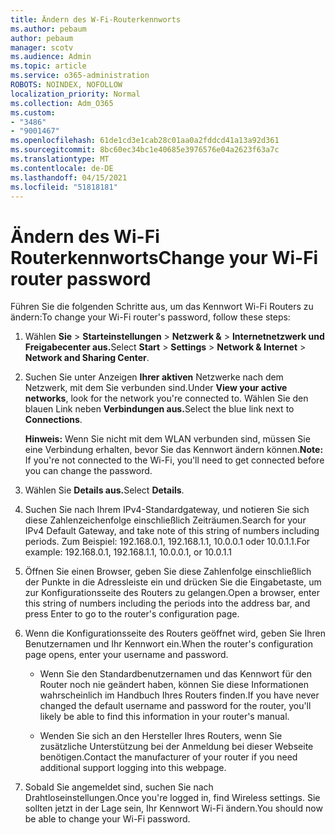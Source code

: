 ```yaml
---
title: Ändern des W-Fi-Routerkennworts
ms.author: pebaum
author: pebaum
manager: scotv
ms.audience: Admin
ms.topic: article
ms.service: o365-administration
ROBOTS: NOINDEX, NOFOLLOW
localization_priority: Normal
ms.collection: Adm_O365
ms.custom:
- "3486"
- "9001467"
ms.openlocfilehash: 61de1cd3e1cab28c01aa0a2fddcd41a13a92d361
ms.sourcegitcommit: 8bc60ec34bc1e40685e3976576e04a2623f63a7c
ms.translationtype: MT
ms.contentlocale: de-DE
ms.lasthandoff: 04/15/2021
ms.locfileid: "51818181"
---
```

# <a name="change-your-wi-fi-router-password"></a><span data-ttu-id="eefba-102">Ändern des Wi-Fi Routerkennworts</span><span class="sxs-lookup"><span data-stu-id="eefba-102">Change your Wi-Fi router password</span></span>

<span data-ttu-id="eefba-103">Führen Sie die folgenden Schritte aus, um das Kennwort Wi-Fi Routers zu ändern:</span><span class="sxs-lookup"><span data-stu-id="eefba-103">To change your Wi-Fi router's password, follow these steps:</span></span>

1. <span data-ttu-id="eefba-104">Wählen **Sie**  >  **Starteinstellungen**  >  **Netzwerk &**  >  **Internetnetzwerk und Freigabecenter aus.**</span><span class="sxs-lookup"><span data-stu-id="eefba-104">Select **Start** > **Settings** > **Network & Internet** > **Network and Sharing Center**.</span></span>

2. <span data-ttu-id="eefba-105">Suchen Sie unter Anzeigen **Ihrer aktiven** Netzwerke nach dem Netzwerk, mit dem Sie verbunden sind.</span><span class="sxs-lookup"><span data-stu-id="eefba-105">Under **View your active networks**, look for the network you're connected to.</span></span> <span data-ttu-id="eefba-106">Wählen Sie den blauen Link neben **Verbindungen aus.**</span><span class="sxs-lookup"><span data-stu-id="eefba-106">Select the blue link next to **Connections**.</span></span><br>

   <span data-ttu-id="eefba-107">**Hinweis:** Wenn Sie nicht mit dem WLAN verbunden sind, müssen Sie eine Verbindung erhalten, bevor Sie das Kennwort ändern können.</span><span class="sxs-lookup"><span data-stu-id="eefba-107">**Note:** If you're not connected to the Wi-Fi, you'll need to get connected before you can change the password.</span></span>

3. <span data-ttu-id="eefba-108">Wählen Sie **Details aus.**</span><span class="sxs-lookup"><span data-stu-id="eefba-108">Select **Details**.</span></span>

4. <span data-ttu-id="eefba-109">Suchen Sie nach Ihrem IPv4-Standardgateway, und notieren Sie sich diese Zahlenzeichenfolge einschließlich Zeiträumen.</span><span class="sxs-lookup"><span data-stu-id="eefba-109">Search for your IPv4 Default Gateway, and take note of this string of numbers including periods.</span></span> <span data-ttu-id="eefba-110">Zum Beispiel: 192.168.0.1, 192.168.1.1, 10.0.0.1 oder 10.0.1.1.</span><span class="sxs-lookup"><span data-stu-id="eefba-110">For example: 192.168.0.1, 192.168.1.1, 10.0.0.1, or 10.0.1.1</span></span>

5. <span data-ttu-id="eefba-111">Öffnen Sie einen Browser, geben Sie diese Zahlenfolge einschließlich der Punkte in die Adressleiste ein und drücken Sie die Eingabetaste, um zur Konfigurationsseite des Routers zu gelangen.</span><span class="sxs-lookup"><span data-stu-id="eefba-111">Open a browser, enter this string of numbers including the periods into the address bar, and press Enter to go to the router's configuration page.</span></span>

6. <span data-ttu-id="eefba-112">Wenn die Konfigurationsseite des Routers geöffnet wird, geben Sie Ihren Benutzernamen und Ihr Kennwort ein.</span><span class="sxs-lookup"><span data-stu-id="eefba-112">When the router's configuration page opens, enter your username and password.</span></span><br>
   - <span data-ttu-id="eefba-113">Wenn Sie den Standardbenutzernamen und das Kennwort für den Router noch nie geändert haben, können Sie diese Informationen wahrscheinlich im Handbuch Ihres Routers finden.</span><span class="sxs-lookup"><span data-stu-id="eefba-113">If you have never changed the default username and password for the router, you'll likely be able to find this information in your router's manual.</span></span>

   - <span data-ttu-id="eefba-114">Wenden Sie sich an den Hersteller Ihres Routers, wenn Sie zusätzliche Unterstützung bei der Anmeldung bei dieser Webseite benötigen.</span><span class="sxs-lookup"><span data-stu-id="eefba-114">Contact the manufacturer of your router if you need additional support logging into this webpage.</span></span>

7. <span data-ttu-id="eefba-115">Sobald Sie angemeldet sind, suchen Sie nach Drahtloseinstellungen.</span><span class="sxs-lookup"><span data-stu-id="eefba-115">Once you're logged in, find Wireless settings.</span></span> <span data-ttu-id="eefba-116">Sie sollten jetzt in der Lage sein, Ihr Kennwort Wi-Fi ändern.</span><span class="sxs-lookup"><span data-stu-id="eefba-116">You should now be able to change your Wi-Fi password.</span></span>
